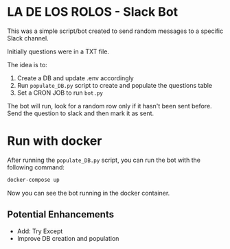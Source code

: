 # LA DE LOS ROLOS - Slack Bot

This was a simple script/bot created to send random messages to a specific Slack channel.

Initially questions were in a TXT file.

The idea is to:
1. Create a DB and update .env accordingly
2. Run `populate_DB.py` script to create and populate the questions table
3. Set a CRON JOB to run `bot.py`

The bot will run, look for a random row only if it hasn't been sent before. Send the question to slack and then mark it as sent. 

# Run with docker

After running the `populate_DB.py` script, you can run the bot with the following command:

```bash
docker-compose up
```

Now you can see the bot running in the docker container.

## Potential Enhancements
- Add: Try Except
- Improve DB creation and population
